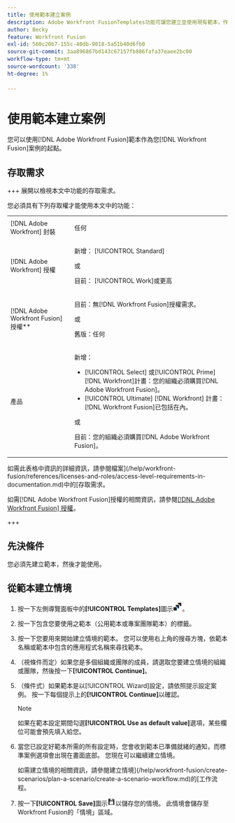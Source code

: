 ```yaml
---
title: 使用範本建立案例
description: Adobe Workfront FusionTemplates功能可讓您建立並使用現有範本，作為Workfront Fusion案例的起點。
author: Becky
feature: Workfront Fusion
exl-id: 560c20b7-155c-40db-9018-5a51b40d6fb0
source-git-commit: 3aa896867bd143c67157fb886fafa37eaee2bc00
workflow-type: tm+mt
source-wordcount: '338'
ht-degree: 1%

---
```


# 使用範本建立案例

您可以使用[!DNL Adobe Workfront Fusion]範本作為您[!DNL Workfront Fusion]案例的起點。

## 存取需求

+++ 展開以檢視本文中功能的存取需求。

您必須具有下列存取權才能使用本文中的功能：

<table style="table-layout:auto">
 <col> 
 <col> 
 <tbody> 
  <tr> 
   <td role="rowheader">[!DNL Adobe Workfront] 封裝</td> 
   <td> <p>任何</p> </td> 
  </tr> 
  <tr data-mc-conditions=""> 
   <td role="rowheader">[!DNL Adobe Workfront] 授權</td> 
   <td> <p>新增： [!UICONTROL Standard]</p><p>或</p><p>目前： [!UICONTROL Work]或更高</p> </td> 
  </tr> 
  <tr> 
   <td role="rowheader">[!DNL Adobe Workfront Fusion] 授權**</td> 
   <td>
   <p>目前：無[!DNL Workfront Fusion]授權需求。</p>
   <p>或</p>
   <p>舊版：任何 </p>
   </td> 
  </tr> 
  <tr> 
   <td role="rowheader">產品</td> 
   <td>
   <p>新增：</p> <ul><li>[!UICONTROL Select] 或[!UICONTROL Prime] [!DNL Workfront]計畫：您的組織必須購買[!DNL Adobe Workfront Fusion]。</li><li>[!UICONTROL Ultimate] [!DNL Workfront] 計畫： [!DNL Workfront Fusion]已包括在內。</li></ul>
   <p>或</p>
   <p>目前：您的組織必須購買[!DNL Adobe Workfront Fusion]。</p>
   </td> 
  </tr>
 </tbody> 
</table>

如需此表格中資訊的詳細資訊，請參閱檔案](/help/workfront-fusion/references/licenses-and-roles/access-level-requirements-in-documentation.md)中的[存取需求。

如需[!DNL Adobe Workfront Fusion]授權的相關資訊，請參閱[[!DNL Adobe Workfront Fusion] 授權](/help/workfront-fusion/set-up-and-manage-workfront-fusion/licensing-operations-overview/license-automation-vs-integration.md)。

+++

## 先決條件

您必須先建立範本，然後才能使用。

## 從範本建立情境

1. 按一下左側導覽面板中的&#x200B;**[!UICONTROL Templates]**&#x200B;圖示![範本圖示](assets/templates-icon.png)。
1. 按一下包含您要使用之範本（公用範本或專案團隊範本）的標籤。
1. 按一下您要用來開始建立情境的範本。 您可以使用右上角的搜尋方塊，依範本名稱或範本中包含的應用程式名稱來尋找範本。
1. （視條件而定）如果您是多個組織或團隊的成員，請選取您要建立情境的組織或團隊，然後按一下&#x200B;**[!UICONTROL Continue]**。
1. （條件式）如果範本是以[!UICONTROL Wizard]設定，請依照提示設定案例。 按一下每個提示上的&#x200B;**[!UICONTROL Continue]**&#x200B;以確認。

   >[!NOTE]
   >
   >如果在範本設定期間勾選&#x200B;**[!UICONTROL Use as default value]**&#x200B;選項，某些欄位可能會預先填入給您。

1. 當您已設定好範本所需的所有設定時，您會收到範本已準備就緒的通知，而標準案例選項會出現在畫面底部。 您現在可以繼續建立情境。

   如需建立情境的相關資訊，請參閱建立情境](/help/workfront-fusion/create-scenarios/plan-a-scenario/create-a-scenario-workflow.md)的[工作流程。

1. 按一下&#x200B;**[!UICONTROL Save]**&#x200B;圖示![儲存圖示](assets/save-icon.png)以儲存您的情境。 此情境會儲存至Workfront Fusion的「情境」區域。
